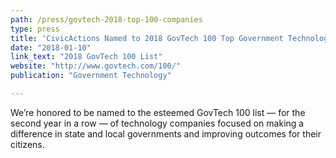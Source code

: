 ```yaml
---
path: /press/govtech-2018-top-100-companies
type: press
title: 'CivicActions Named to 2018 GovTech 100 Top Government Technology Companies List'
date: "2018-01-10"
link_text: "2018 GovTech 100 List"
website: "http://www.govtech.com/100/"
publication: "Government Technology"

---
```


We’re honored to be named to the esteemed GovTech 100 list — for the second year in a row — of technology companies focused on making a difference in state and local governments and improving outcomes for their citizens.  